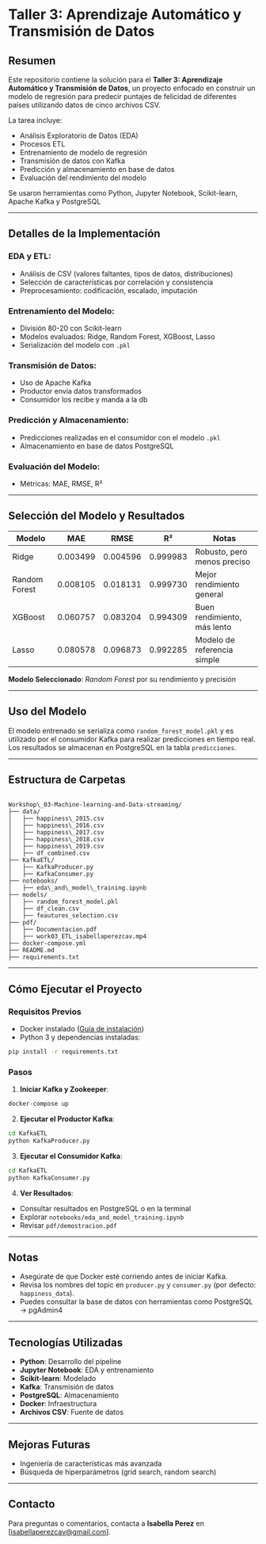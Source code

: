 # Taller 3: Aprendizaje Automático y Transmisión de Datos

## Resumen

Este repositorio contiene la solución para el **Taller 3: Aprendizaje Automático y Transmisión de Datos**, un proyecto enfocado en construir un modelo de regresión para predecir puntajes de felicidad de diferentes países utilizando datos de cinco archivos CSV. 

La tarea incluye:

- Análisis Exploratorio de Datos (EDA)
- Procesos ETL
- Entrenamiento de modelo de regresión
- Transmisión de datos con Kafka
- Predicción y almacenamiento en base de datos
- Evaluación del rendimiento del modelo

Se usaron herramientas como Python, Jupyter Notebook, Scikit-learn, Apache Kafka y PostgreSQL


---

## Detalles de la Implementación

### EDA y ETL:

- Análisis de CSV (valores faltantes, tipos de datos, distribuciones)
- Selección de características por correlación y consistencia 
- Preprocesamiento: codificación, escalado, imputación

### Entrenamiento del Modelo:

- División 80-20 con Scikit-learn
- Modelos evaluados: Ridge, Random Forest, XGBoost, Lasso
- Serialización del modelo con `.pkl`

### Transmisión de Datos:

- Uso de Apache Kafka
- Productor envía datos transformados
- Consumidor los recibe y manda a la db

### Predicción y Almacenamiento:

- Predicciones realizadas en el consumidor con el modelo `.pkl`
- Almacenamiento en base de datos PostgreSQL

### Evaluación del Modelo:

- Métricas: MAE, RMSE, R²

---

## Selección del Modelo y Resultados

| Modelo        | MAE      | RMSE     | R²        | Notas                             |
|---------------|----------|----------|-----------|-----------------------------------|
| Ridge         | 0.003499 | 0.004596 | 0.999983  | Robusto, pero menos preciso       |
| Random Forest | 0.008105 | 0.018131 | 0.999730  | Mejor rendimiento general         |
| XGBoost       | 0.060757 | 0.083204 | 0.994309  | Buen rendimiento, más lento       |
| Lasso         | 0.080578 | 0.096873 | 0.992285  | Modelo de referencia simple       |

**Modelo Seleccionado**: *Random Forest* por su rendimiento y precisión

---

## Uso del Modelo

El modelo entrenado se serializa como `random_forest_model.pkl` y es utilizado por el consumidor Kafka para realizar predicciones en tiempo real. Los resultados se almacenan en PostgreSQL en la tabla `predicciones`.

---

## Estructura de Carpetas

```

Workshop\_03-Machine-learning-and-Data-streaming/
├── data/
│   ├── happiness\_2015.csv
│   ├── happiness\_2016.csv
│   ├── happiness\_2017.csv
│   ├── happiness\_2018.csv
│   ├── happiness\_2019.csv
│   ├── df_combined.csv
├── KafkaETL/
│   ├── KafkaProducer.py
│   ├── KafkaConsumer.py
├── notebooks/
│   ├── eda\_and\_model\_training.ipynb
├── models/
│   ├── random_forest_model.pkl
│   ├── df_clean.csv
│   ├── feautures_selection.csv
├── pdf/
│   ├── Documentacion.pdf
│   ├── work03_ETL_isabellaperezcav.mp4
├── docker-compose.yml
├── README.md
├── requirements.txt

````

---

## Cómo Ejecutar el Proyecto

### Requisitos Previos

- Docker instalado ([Guía de instalación](https://docs.docker.com/get-docker/))
- Python 3 y dependencias instaladas:

```bash
pip install -r requirements.txt
````

### Pasos

1. **Iniciar Kafka y Zookeeper**:

```bash
docker-compose up
```

2. **Ejecutar el Productor Kafka**:

```bash
cd KafkaETL
python KafkaProducer.py
```

3. **Ejecutar el Consumidor Kafka**:

```bash
cd KafkaETL
python KafkaConsumer.py
```

4. **Ver Resultados**:

* Consultar resultados en PostgreSQL o en la terminal 
* Explorar `notebooks/eda_and_model_training.ipynb`
* Revisar `pdf/demostracion.pdf`

---

## Notas

* Asegúrate de que Docker esté corriendo antes de iniciar Kafka.
* Revisa los nombres del topic en `producer.py` y `consumer.py` (por defecto: `happiness_data`).
* Puedes consultar la base de datos con herramientas como PostgreSQL -> pgAdmin4

---

## Tecnologías Utilizadas

* **Python**: Desarrollo del pipeline
* **Jupyter Notebook**: EDA y entrenamiento
* **Scikit-learn**: Modelado
* **Kafka**: Transmisión de datos
* **PostgreSQL**: Almacenamiento
* **Docker**: Infraestructura
* **Archivos CSV**: Fuente de datos

---

## Mejoras Futuras

* Ingeniería de características más avanzada
* Búsqueda de hiperparámetros (grid search, random search)

---

## Contacto

Para preguntas o comentarios, contacta a **Isabella Perez** en \[[isabellaperezcav@gmail.com](mailto:isabellaperezcav@gmail.com)].
